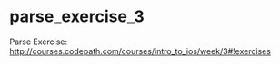 parse_exercise_3
================

Parse Exercise: http://courses.codepath.com/courses/intro_to_ios/week/3#!exercises
